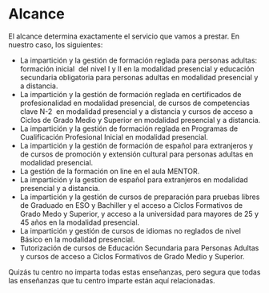 
# Alcance

El alcance determina exactamente el servicio que vamos a prestar. En nuestro caso, los siguientes:

- La impartición y la gestión de formación reglada para personas adultas: formación inicial  del nivel I y II en la modalidad presencial y educación secundaria obligatoria para personas adultas en modalidad presencial y a distancia.
- La impartición y la gestión de formación reglada en certificados de profesionalidad en modalidad presencial, de cursos de competencias clave N-2  en modalidad presencial y a distancia y cursos de acceso a Ciclos de Grado Medio y Superior en modalidad presencial y a distancia.
- La impartición y la gestión de formación reglada en Programas de Cualificación Profesional Inicial en modalidad presencial.
- La impartición y la gestión de formación de español para extranjeros y de cursos de promoción y extensión cultural para personas adultas en modalidad presencial.
- La gestión de la formación on line en el aula MENTOR.
- La impartición y la gestion de español para extranjeros en modalidad presencial y a distancia.
- La impartición y la gestión de cursos de preparación para pruebas libres de Graduado en ESO y Bachiller y el acceso a Ciclos Formativos de Grado Medo y Superior, y acceso a la universidad para mayores de 25 y 45 años en la modalidad presencial.
- La impartición y gestión de cursos de idiomas no reglados de nivel Básico en la modalidad presencial.
- Tutorización de cursos de Educación Secundaria para Personas Adultas y cursos de acceso a Ciclos Formativos de Grado Medio y Superior.

Quizás tu centro no imparta todas estas enseñanzas, pero segura que todas las enseñanzas que tu centro imparte están aquí relacionadas.

 
